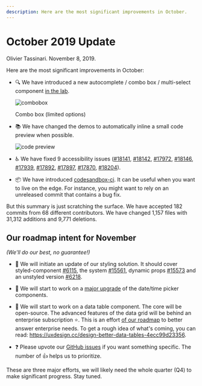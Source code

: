 ```yaml
---
description: Here are the most significant improvements in October.
---
```


# October 2019 Update

Olivier Tassinari. November 8, 2019.

Here are the most significant improvements in October:

- 🔍 We have introduced a new autocomplete / combo box / multi-select component [in the lab](/components/autocomplete/).

  ![combobox](/static/blog/september-2019-update/combobox.png)

  <p class="blog-description">Combo box (limited options)</p>

- 📚 We have changed the demos to automatically inline a small code preview when possible.

  ![code preview](/static/blog/october-2019-update/preview.png)

- ♿️ We have fixed 9 accessibility issues ([#18141](https://github.com/Foso/material-ui/pull/18141), [#18142](https://github.com/Foso/material-ui/pull/18142), [#17972](https://github.com/Foso/material-ui/pull/17972), [#18146](https://github.com/Foso/material-ui/pull/18146), [#17939](https://github.com/Foso/material-ui/pull/17939), [#17892](https://github.com/Foso/material-ui/pull/17892), [#17897](https://github.com/Foso/material-ui/pull/17897), [#17870](https://github.com/Foso/material-ui/pull/17870), [#18204](https://github.com/Foso/material-ui/pull/18204)).

- 📦 We have introduced [codesandbox-ci](https://ci.codesandbox.io/status/Foso/material-ui/pr/18238). It can be useful when you want to live on the edge. For instance, you might want to rely on an unreleased commit that contains a bug fix.

But this summary is just scratching the surface. We have accepted 182 commits from 68 different contributors. We have changed 1,157 files with 31,312 additions and 9,771 deletions.

## Our roadmap intent for November

*(We'll do our best, no guarantee!)*

- 💅 We will initiate an update of our styling solution.
It should cover styled-component [#6115](https://github.com/Foso/material-ui/pull/#6115), the system [#15561](https://github.com/Foso/material-ui/issues/15561), dynamic props [#15573](https://github.com/Foso/material-ui/issues/15573) and an unstyled version [#6218](https://github.com/Foso/material-ui/pull/6218).

- 📅 We will start to work on a [major upgrade](https://github.com/Foso/material-ui-pickers/issues/1293) of the date/time picker components.

- 🧮 We will start to work on a data table component. The core will be open-source. The advanced features of the data grid will be behind an enterprise subscription ⭐️.
This is an effort [of our roadmap](/discover-more/roadmap/) to better answer enterprise needs. To get a rough idea of what's coming, you can read: https://uxdesign.cc/design-better-data-tables-4ecc99d23356.

- ❓ Please upvote our [GitHub issues](https://github.com/Foso/material-ui/issues) if you want something specific. The number of 👍 helps us to prioritize.

These are three major efforts, we will likely need the whole quarter (Q4) to make significant progress. Stay tuned.
